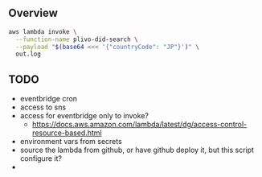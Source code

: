 ## Overview

```bash
aws lambda invoke \
  --function-name plivo-did-search \
  --payload "$(base64 <<< '{"countryCode": "JP"}')" \
  out.log
```

## TODO

- eventbridge cron
- access to sns
- access for eventbridge only to invoke?
  - https://docs.aws.amazon.com/lambda/latest/dg/access-control-resource-based.html
- environment vars from secrets
- source the lambda from github, or have github deploy it, but this script configure it?
-

